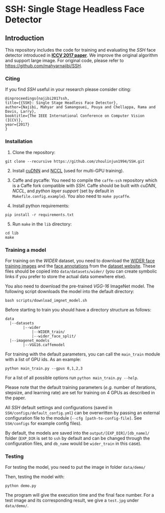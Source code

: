 # SSH: Single Stage Headless Face Detector

## Introduction
This repository includes the code for training and evaluating the *SSH* face detector introduced in [**ICCV 2017 paper**](https://arxiv.org/abs/1708.03979).
We improve the original algorithm and support large image. For original code, please refer to https://github.com/mahyarnajibi/SSH.

### Citing
If you find *SSH* useful in your research please consider citing:
```
@inproceedings{najibi2017ssh,
title={{SSH}: Single Stage Headless Face Detector},
author={Najibi, Mahyar and Samangouei, Pouya and Chellappa, Rama and Davis, Larry},
booktitle={The IEEE International Conference on Computer Vision (ICCV)},
year={2017}
}
```
### Installation
1. Clone the repository:
```
git clone --recursive https://github.com/zhoulinjun1994/SSH.git
```

2. Install [cuDNN](https://developer.nvidia.com/cudnn) and [NCCL](https://github.com/NVIDIA/nccl) (used for multi-GPU training).

3. Caffe and pycaffe: You need to compile the ```caffe-ssh``` repository which is a  Caffe fork compatible with *SSH*. Caffe should be built with *cuDNN*, *NCCL*, and *python layer support* (set by default in ```Makefile.config.example```). You also need to ```make pycaffe```.

4. Install python requirements:
```
pip install -r requirements.txt
```

5. Run ```make``` in the ```lib``` directory:
```
cd lib
make
```

### Training a model
For training on the *WIDER* dataset, you need to download the [WIDER face training images](https://drive.google.com/file/d/0B6eKvaijfFUDQUUwd21EckhUbWs/view?usp=sharing) and the [face annotations](http://mmlab.ie.cuhk.edu.hk/projects/WIDERFace/support/bbx_annotation/wider_face_split.zip) from the [dataset website](http://mmlab.ie.cuhk.edu.hk/projects/WIDERFace/). These files should be copied into ```data/datasets/wider/``` (you can create symbolic links if you prefer to store the actual data somewhere else).

You also need to download the pre-trained *VGG-16*  ImageNet model. The following script downloads the model into the default directory:
```
bash scripts/download_imgnet_model.sh
```

Before starting to train  you should have a directory structure as follows:
 ```
data
   |--datasets
         |--wider
             |--WIDER_train/
             |--wider_face_split/
   |--imagenet_models
         |--VGG16.caffemodel
```
For training with the default parameters, you can call the ```main_train``` module with a list of GPU ids. As an example:
```
python main_train.py --gpus 0,1,2,3
```
For a list of all possible options run ```python main_train.py --help```.

Please note that the default training parameters (*e.g.* number of iterations, stepsize, and learning rate) are set for training
on 4 GPUs as described in the paper. 

All *SSH* default settings and configurations (saved in ```SSH/configs/default_config.yml```) can be overwritten by passing an external configuration file to the module (```--cfg [path-to-config-file]```. See ```SSH/configs``` for example config files).

By default, the models are saved into the ```output/[EXP_DIR]/[db_name]/``` folder (```EXP_DIR``` is set to ```ssh``` by default and can be changed through the configuration files,
and ```db_name``` would be ```wider_train``` in this case).


### Testing
For testing the model, you need to put the image in folder ```data/demo/```

Then, testing the model with:

```
python demo.py
```

The program will give the execution time and the final face number.
For a test image and its corresponding result, we give a ```test.jpg``` under ```data/demo/```.
